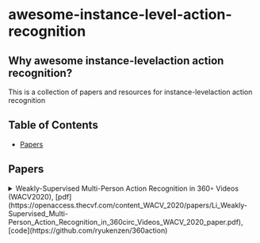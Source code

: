 # awesome-instance-level-action-recognition


## Why awesome instance-levelaction action recognition?

This is a collection of papers and resources for instance-levelaction action recognition


## Table of Contents
- [Papers](#papers)

## Papers
<details>
<summary>Weakly-Supervised Multi-Person Action Recognition in 360◦ Videos (WACV2020), [pdf](https://openaccess.thecvf.com/content_WACV_2020/papers/Li_Weakly-Supervised_Multi-Person_Action_Recognition_in_360circ_Videos_WACV_2020_paper.pdf),[code](https://github.com/ryukenzen/360action)</summary>
 
 @inproceedings{li2020weakly,
  title={Weakly-Supervised Multi-Person Action Recognition in 360° Videos},
  author={Li, Junnan and Liu, Jianquan and Wang, Yongkang and Nishimura, Shoji and Kankanhalli, Mohan S},
  booktitle={2020 IEEE Winter Conference on Applications of Computer Vision (WACV)},
  pages={497--505},
  year={2020},
  organization={IEEE}
}

</details>
